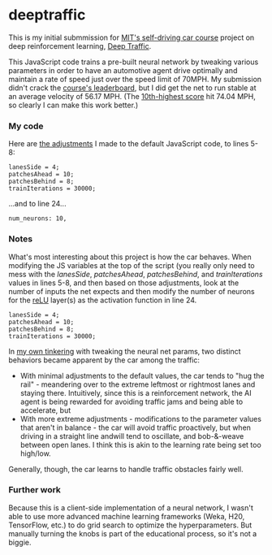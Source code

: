 # deeptraffic
This is my initial submmission for [MIT's self-driving car course](http://selfdrivingcars.mit.edu/) project on deep reinforcement learning, [Deep Traffic](http://selfdrivingcars.mit.edu/deeptrafficjs/). 

This JavaScript code trains a pre-built neural network by tweaking various parameters in order to have an automotive agent drive optimally and maintain a rate of speed just over the speed limit of 70MPH. My submission didn't crack the [course's leaderboard](http://selfdrivingcars.mit.edu/leaderboard/), but I did get the net to run stable at an average velocity of 56.17 MPH. (The [10th-highest score](http://selfdrivingcars.mit.edu/leaderboard/) hit 74.04 MPH, so clearly I can make this work better.) 

### My code
Here are [the adjustments](https://github.com/jasonsalas/deeptraffic/blob/master/net.js) I made to the default JavaScript code, to lines 5-8:
~~~~
lanesSide = 4;
patchesAhead = 10;
patchesBehind = 8;
trainIterations = 30000;
~~~~

...and to line 24...
~~~~
num_neurons: 10,
~~~~

### Notes
What's most interesting about this project is how the car behaves. When modifying the JS variables at the top of the script (you really only need to mess with the _lanesSide_, _patchesAhead_, _patchesBehind_, and _trainIterations_ values in lines 5-8, and then based on those adjustments, look at the number of inputs the net expects and then modify the number of neurons for the [reLU](https://en.wikipedia.org/wiki/Rectifier_(neural_networks)) layer(s) as the activation function in line 24.

~~~~
lanesSide = 4;
patchesAhead = 10;
patchesBehind = 8;
trainIterations = 30000;
~~~~

In [my own tinkering](https://github.com/jasonsalas/deeptraffic/blob/master/net.js) with tweaking the neural net params, two distinct behaviors became apparent by the car among the traffic:

* With minimal adjustments to the default values, the car tends to "hug the rail" - meandering over to the extreme leftmost or rightmost lanes and staying there. Intuitively, since this is a reinforcement network, the AI agent is being rewarded for avoiding traffic jams and being able to accelerate, but 
* With more extreme adjustments - modifications to the parameter values that aren't in balance - the car will avoid traffic proactively, but when driving in a straight line andwill tend to oscillate, and bob-&-weave between open lanes. I think this is akin to the learning rate being set too high/low. 

Generally, though, the car learns to handle traffic obstacles fairly well.

### Further work
Because this is a client-side implementation of a neural network, I wasn't able to use more advanced machine learning frameworks (Weka, H20, TensorFlow, etc.) to do grid search to optimize the hyperparameters. But manually turning the knobs is part of the educational process, so it's not a biggie.
